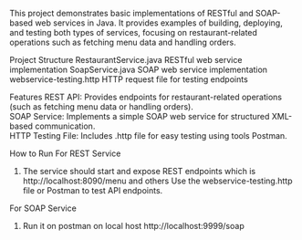 This project demonstrates basic implementations of RESTful and SOAP-based web services in Java. It provides examples of building, deploying, and testing both types of services, focusing on restaurant-related operations such as fetching menu data and handling orders.

Project Structure
RestaurantService.java  RESTful web service implementation
SoapService.java       SOAP web service implementation
webservice-testing.http HTTP request file for testing endpoints

Features
 REST API: Provides endpoints for restaurant-related operations (such as fetching menu data or handling orders).  
 SOAP Service: Implements a simple SOAP web service for structured XML-based communication.  
HTTP Testing File: Includes .http file for easy testing using tools Postman. 

 How to Run
 For REST Service
1. The service should start and expose REST endpoints  which is http://localhost:8090/menu and others 
 Use the webservice-testing.http file or Postman to test API endpoints.

  For SOAP Service
1. Run it on postman on local host http://localhost:9999/soap
   
